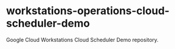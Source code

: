 # workstations-operations-cloud-scheduler-demo
Google Cloud Workstations Cloud Scheduler Demo repository.

